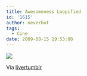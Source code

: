 ```yaml
---
title: Awesomeness Loopified
id: '1615'
author: neverbot
tags:
  - Cine
date: 2009-08-15 19:53:08
---
```


[![](./V3plvX2eRqewsvwoLianXTHho1_400.gif)](http://livercake.tumblr.com/post/150647734/awesomeness-loopified-via-equistene)

Vía [livertumblr](http://livercake.tumblr.com/post/150647734/awesomeness-loopified-via-equistene)
